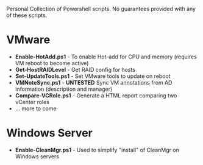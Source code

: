 Personal Collection of Powershell scripts. No guarantees provided with any of these scripts.

VMware
=================
* **Enable-HotAdd.ps1** - To enable Hot-add for CPU and memory (requires VM reboot to become active)
* **Get-HostRAIDLevel** - Get RAID config for hosts
* **Set-UpdateTools.ps1** - Set VMware tools to update on reboot 
* **VMNoteSync.ps1** - **UNTESTED** Sync VM annotations from AD information (description and manager) 
* **Compare-VCRole.ps1** - Generate a HTML report comparing two vCenter roles
* ... more to come

Windows Server
=================
* **Enable-CleanMgr.ps1** - Used to simplify "install" of CleanMgr on Windows servers

